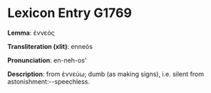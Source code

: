 # Lexicon Entry G1769

**Lemma**: ἐννεός

**Transliteration (xlit)**: enneós

**Pronunciation**: en-neh-os'

**Description**:
from ἐννεύω; dumb (as making signs), i.e. silent from astonishment:--speechless.
